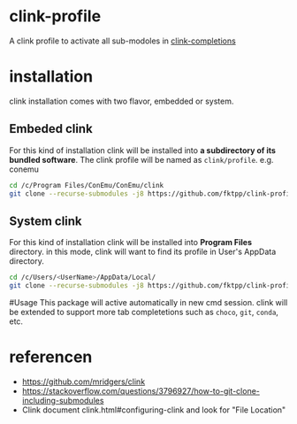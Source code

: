 # clink-profile

A clink profile to activate all sub-modoles in [clink-completions](https://github.com/fktpp/clink-completions) 

# installation
clink installation comes with two flavor, embedded or system.

## Embeded clink
For this kind of installation clink will be installed into **a subdirectory of its bundled software**. The clink profile will be named as `clink/profile`.
e.g. conemu

```bash
cd /c/Program Files/ConEmu/ConEmu/clink
git clone --recurse-submodules -j8 https://github.com/fktpp/clink-profile.git profile
```

## System clink
For this kind of installation clink will be installed into **Program Files** directory.  in this mode, clink will want to find its profile in User's AppData directory.

```bash
cd /c/Users/<UserName>/AppData/Local/
git clone --recurse-submodules -j8 https://github.com/fktpp/clink-profile.git clink
```

#Usage
This package will active automatically in new cmd session. clink will be extended to support more tab completetions such as `choco`, `git`, `conda`, etc.


# referencen
* https://github.com/mridgers/clink
* https://stackoverflow.com/questions/3796927/how-to-git-clone-including-submodules
* Clink document clink.html#configuring-clink and look for "File Location"
